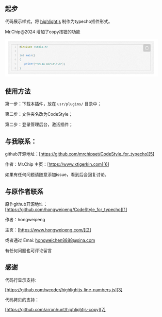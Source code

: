 ## 起步

代码展示样式，将 [highlightjs][4] 制作为typecho插件形式。

Mr.Chip@2024 增加了copy按钮的功能

![screenshot](./screenshot.png)

## 使用方法

第一步：下载本插件，放在 `usr/plugins/` 目录中；

第二步：文件夹名改为CodeStyle；

第二步：登录管理后台，激活插件；


## 与我联系：
github开源地址：[https://github.com/mrchipset/CodeStyle_for_typecho][5]

作者：Mr.Chip
主页：[https://www.xtigerkin.com][6]

如果有任何问题请随意添加issue，看到后会回复讨论。


## 与原作者联系
原作github开源地址：[https://github.com/hongweipeng/CodeStyle_for_typecho][1]

作者：hongweipeng

主页：[https://www.hongweipeng.com/][2]

或者通过 Emai: hongweichen8888@sina.com

有任何问题也可评论留言

## 感谢
代码行显示支持:

[https://github.com/wcoder/highlightjs-line-numbers.js][3]

代码拷贝的支持：

[https://github.com/arronhunt/highlightjs-copy][7]


[1]: https://github.com/hongweipeng/MenuTree_for_typecho
[2]: https://www.hongweipeng.com/
[3]: https://github.com/wcoder/highlightjs-line-numbers.js
[4]: https://highlightjs.org/
[5]: https://github.com/mrchipset/CodeStyle_for_typecho
[6]: https://www.xtigerkin.com
[7]: https://github.com/arronhunt/highlightjs-copy